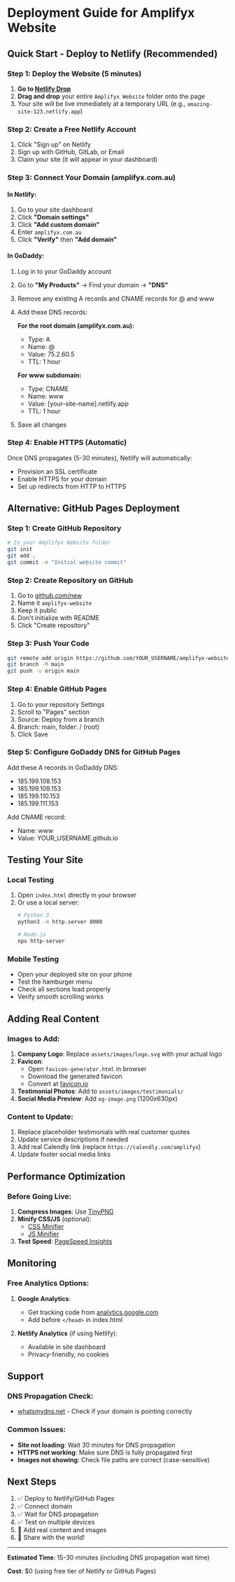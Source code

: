 # Deployment Guide for Amplifyx Website

## Quick Start - Deploy to Netlify (Recommended)

### Step 1: Deploy the Website (5 minutes)

1. **Go to [Netlify Drop](https://app.netlify.com/drop)**
2. **Drag and drop** your entire `Amplifyx Website` folder onto the page
3. Your site will be live immediately at a temporary URL (e.g., `amazing-site-123.netlify.app`)

### Step 2: Create a Free Netlify Account

1. Click "Sign up" on Netlify
2. Sign up with GitHub, GitLab, or Email
3. Claim your site (it will appear in your dashboard)

### Step 3: Connect Your Domain (amplifyx.com.au)

#### In Netlify:
1. Go to your site dashboard
2. Click **"Domain settings"**
3. Click **"Add custom domain"**
4. Enter `amplifyx.com.au`
5. Click **"Verify"** then **"Add domain"**

#### In GoDaddy:
1. Log in to your GoDaddy account
2. Go to **"My Products"** → Find your domain → **"DNS"**
3. Remove any existing A records and CNAME records for @ and www
4. Add these DNS records:

   **For the root domain (amplifyx.com.au):**
   - Type: A
   - Name: @
   - Value: 75.2.60.5
   - TTL: 1 hour

   **For www subdomain:**
   - Type: CNAME
   - Name: www
   - Value: [your-site-name].netlify.app
   - TTL: 1 hour

5. Save all changes

### Step 4: Enable HTTPS (Automatic)

Once DNS propagates (5-30 minutes), Netlify will automatically:
- Provision an SSL certificate
- Enable HTTPS for your domain
- Set up redirects from HTTP to HTTPS

## Alternative: GitHub Pages Deployment

### Step 1: Create GitHub Repository

```bash
# In your Amplifyx Website folder
git init
git add .
git commit -m "Initial website commit"
```

### Step 2: Create Repository on GitHub

1. Go to [github.com/new](https://github.com/new)
2. Name it `amplifyx-website`
3. Keep it public
4. Don't initialize with README
5. Click "Create repository"

### Step 3: Push Your Code

```bash
git remote add origin https://github.com/YOUR_USERNAME/amplifyx-website.git
git branch -M main
git push -u origin main
```

### Step 4: Enable GitHub Pages

1. Go to your repository Settings
2. Scroll to "Pages" section
3. Source: Deploy from a branch
4. Branch: main, folder: / (root)
5. Click Save

### Step 5: Configure GoDaddy DNS for GitHub Pages

Add these A records in GoDaddy DNS:
- 185.199.108.153
- 185.199.109.153
- 185.199.110.153
- 185.199.111.153

Add CNAME record:
- Name: www
- Value: YOUR_USERNAME.github.io

## Testing Your Site

### Local Testing
1. Open `index.html` directly in your browser
2. Or use a local server:
   ```bash
   # Python 3
   python3 -m http.server 8000
   
   # Node.js
   npx http-server
   ```

### Mobile Testing
- Open your deployed site on your phone
- Test the hamburger menu
- Check all sections load properly
- Verify smooth scrolling works

## Adding Real Content

### Images to Add:
1. **Company Logo**: Replace `assets/images/logo.svg` with your actual logo
2. **Favicon**: 
   - Open `favicon-generator.html` in browser
   - Download the generated favicon
   - Convert at [favicon.io](https://favicon.io)
3. **Testimonial Photos**: Add to `assets/images/testimonials/`
4. **Social Media Preview**: Add `og-image.png` (1200x630px)

### Content to Update:
1. Replace placeholder testimonials with real customer quotes
2. Update service descriptions if needed
3. Add real Calendly link (replace `https://calendly.com/amplifyx`)
4. Update footer social media links

## Performance Optimization

### Before Going Live:
1. **Compress Images**: Use [TinyPNG](https://tinypng.com)
2. **Minify CSS/JS** (optional):
   - [CSS Minifier](https://cssminifier.com)
   - [JS Minifier](https://javascript-minifier.com)
3. **Test Speed**: [PageSpeed Insights](https://pagespeed.web.dev)

## Monitoring

### Free Analytics Options:
1. **Google Analytics**:
   - Get tracking code from [analytics.google.com](https://analytics.google.com)
   - Add before `</head>` in index.html

2. **Netlify Analytics** (if using Netlify):
   - Available in site dashboard
   - Privacy-friendly, no cookies

## Support

### DNS Propagation Check:
- [whatsmydns.net](https://whatsmydns.net) - Check if your domain is pointing correctly

### Common Issues:
- **Site not loading**: Wait 30 minutes for DNS propagation
- **HTTPS not working**: Make sure DNS is fully propagated first
- **Images not showing**: Check file paths are correct (case-sensitive)

## Next Steps

1. ✅ Deploy to Netlify/GitHub Pages
2. ✅ Connect domain
3. ✅ Wait for DNS propagation
4. ✅ Test on multiple devices
5. 🎯 Add real content and images
6. 🚀 Share with the world!

---

**Estimated Time**: 15-30 minutes (including DNS propagation wait time)

**Cost**: $0 (using free tier of Netlify or GitHub Pages)